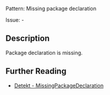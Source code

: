 Pattern: Missing package declaration

Issue: -

## Description

Package declaration is missing.

## Further Reading

* [Detekt - MissingPackageDeclaration](https://detekt.dev/potential-bugs.html#missingpackagedeclaration)